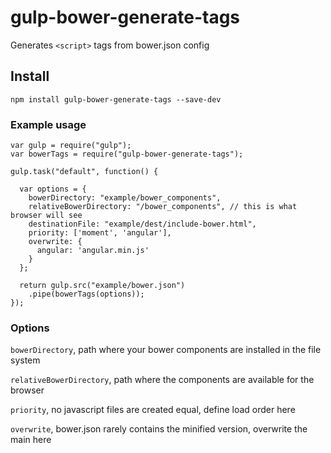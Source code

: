 # gulp-bower-generate-tags

Generates `<script>` tags from bower.json config


## Install
`npm install gulp-bower-generate-tags --save-dev`


### Example usage

```
var gulp = require("gulp");
var bowerTags = require("gulp-bower-generate-tags");

gulp.task("default", function() {

  var options = {
    bowerDirectory: "example/bower_components",
    relativeBowerDirectory: "/bower_components", // this is what browser will see
    destinationFile: "example/dest/include-bower.html",
    priority: ['moment', 'angular'],
    overwrite: {
      angular: 'angular.min.js'
    }
  };

  return gulp.src("example/bower.json")
    .pipe(bowerTags(options));
});
```


### Options
`bowerDirectory`, path where your bower components are installed in the file system

`relativeBowerDirectory`, path where the components are available for the browser

`priority`, no javascript files are created equal, define load order here

`overwrite`, bower.json rarely contains the minified version, overwrite the main here